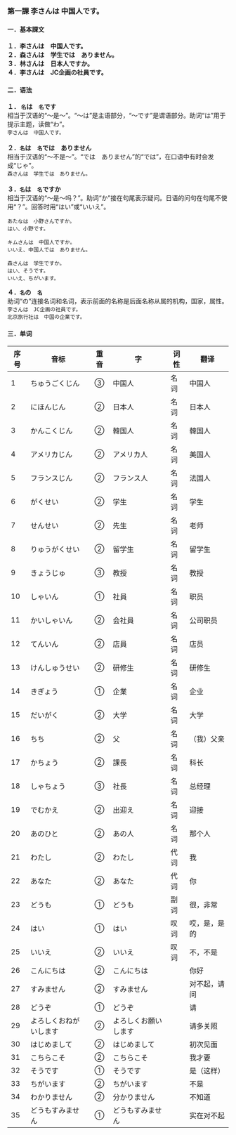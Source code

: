 ### 第一課 李さんは 中国人です。

#### 一．基本課文
**１．李さんは　中国人です。**<br/>
**２．森さんは　学生では　ありません。**<br/>
**３．林さんは　日本人ですか。**<br/>
**４．李さんは　JC企画の社員です。**<br/>

#### 二．语法
**１． `名`は　`名`です** <br/>
相当于汉语的“～是～”。“～は”是主语部分，“～です”是谓语部分。助词“は”用于提示主题，读做“わ”。<br/>
`李さんは　中国人です。`<br/>
<br/>
**２．`名`は　`名`では　ありません** <br/>
相当于汉语的“～不是～”。“では　ありません”的“では”，在口语中有时会发成“じゃ”。<br/>
`森さんは　学生では　ありません。`<br/>
<br/>
**３．`名`は　`名`ですか** <br/>
相当于汉语的“～是～吗？”。助词“か”接在句尾表示疑问。日语的问句在句尾不使用“？”。回答时用“はい”或“いいえ”。<br/>
```
あたなは　小野さんですか。
はい、小野です。
```
```
キムさんは　中国人ですか。
いいえ、中国人では　ありません。
```
```
森さんは　学生ですか。
はい、そうです。
いいえ、ちがいます。
```
**４．`名`の　`名`** <br/>
助词“の”连接名词和名词，表示前面的名称是后面名称从属的机构，国家，属性。<br/>
`李さんは　JC企画の社員です。`<br/>
`北京旅行社は　中国の企業です。`<br/>

#### 三．单词
序号|音标|重音|字|词性|翻译
--|--|:--:|--|--|--|
1|ちゅうごくじん|③|中国人|名词|中国人
2|にほんじん|②|日本人|名词|日本人
3|かんこくじん|②|韓国人|名词|韓国人
4|アメリカじん|②|アメリカ人|名词|美国人
5|フランスじん|②|フランス人|名词|法国人
6|がくせい|②|学生|名词|学生
7|せんせい|②|先生|名词|老师
8|りゅうがくせい|②|留学生|名词|留学生
9|きょうじゅ|③|教授|名词|教授
10|しゃいん|①|社員|名词|职员
11|かいしゃいん|②|会社員|名词|公司职员
12|てんいん|②|店員|名词|店员
13|けんしゅうせい|②|研修生|名词|研修生
14|きぎょう|①|企業|名词|企业
15|だいがく|②|大学|名词|大学
16|ちち|②|父|名词|（我）父亲
17|かちょう|②|課長|名词|科长
18|しゃちょう|③|社長|名词|总经理
19|でむかえ|②|出迎え|名词|迎接
20|あのひと|②|あの人|名词|那个人
21|わたし|②|わたし|代词|我
22|あなた|②|あなた|代词|你
23|どうも|①|どうも|副词|很，非常
24|はい|①|はい|叹词|哎，是，是的
25|いいえ|②|いいえ|叹词|不，不是
26|こんにちは|②|こんにちは||你好
27|すみません|②|すみません||对不起，请问
28|どうぞ|①|どうぞ||请
29|よろしくおねがいします|②|よろしくお願いします||请多关照
30|はじめまして|②|はじめまして||初次见面
31|こちらこそ|②|こちらこそ||我才要
32|そうです|①|そうです||是（这样）
33|ちがいます|②|ちがいます||不是
34|わかりません|②|分かりません||不知道
35|どうもすみません|①|どうもすみません||实在对不起
